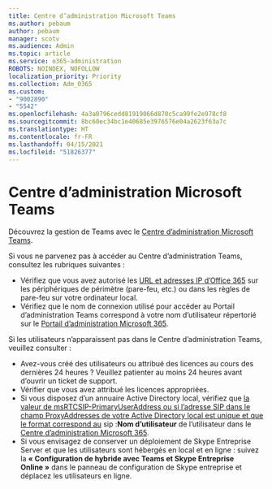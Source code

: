 ```yaml
---
title: Centre d’administration Microsoft Teams
ms.author: pebaum
author: pebaum
manager: scotv
ms.audience: Admin
ms.topic: article
ms.service: o365-administration
ROBOTS: NOINDEX, NOFOLLOW
localization_priority: Priority
ms.collection: Adm_O365
ms.custom:
- "9002890"
- "5542"
ms.openlocfilehash: 4a3a0796cedd81919066d870c5ca99fe2e978cf8
ms.sourcegitcommit: 8bc60ec34bc1e40685e3976576e04a2623f63a7c
ms.translationtype: HT
ms.contentlocale: fr-FR
ms.lasthandoff: 04/15/2021
ms.locfileid: "51826377"
---
```

# <a name="teams-admin-center"></a>Centre d’administration Microsoft Teams

Découvrez la gestion de Teams avec le [Centre d’administration Microsoft Teams](https://docs.microsoft.com/microsoftteams/manage-teams-skypeforbusiness-admin-center).

Si vous ne parvenez pas à accéder au Centre d’administration Teams, consultez les rubriques suivantes :

- Vérifiez que vous avez autorisé les [URL et adresses IP d’Office 365](https://docs.microsoft.com/Office365/Enterprise/office-365-ip-web-service) sur les périphériques de périmètre (pare-feu, etc.) ou dans les règles de pare-feu sur votre ordinateur local.
- Vérifiez que le nom de connexion utilisé pour accéder au Portail d’administration Teams correspond à votre nom d’utilisateur répertorié sur le [Portail d’administration Microsoft 365](https://admin.microsoft.com/Adminportal/Home?source=applauncher#/users).

Si les utilisateurs n’apparaissent pas dans le Centre d’administration Teams, veuillez consulter :

- Avez-vous créé des utilisateurs ou attribué des licences au cours des dernières 24 heures ? Veuillez patienter au moins 24 heures avant d’ouvrir un ticket de support.
- Vérifier que vous avez attribué les licences appropriées.
- Si vous disposez d’un annuaire Active Directory local, vérifiez que [la valeur de msRTCSIP-PrimaryUserAddress ou si l’adresse SIP dans le champ ProxyAddresses de votre Active Directory local est unique et que le format correspond au](https://docs.microsoft.com/skypeforbusiness/troubleshoot/online-configuration/msrtcsip-primaryuseraddress-proxyaddaddress) sip :**Nom d’utilisateur** de l’utilisateur dans le [Centre d’administration Microsoft 365](https://admin.microsoft.com/Adminportal/Home?source=applauncher#/users).
- Si vous envisagez de conserver un déploiement de Skype Entreprise Server et que les utilisateurs sont hébergés en local et en ligne : suivez la **« Configuration de hybride avec Teams et Skype Entreprise Online »** dans le panneau de configuration de Skype entreprise et déplacez les utilisateurs en ligne.
